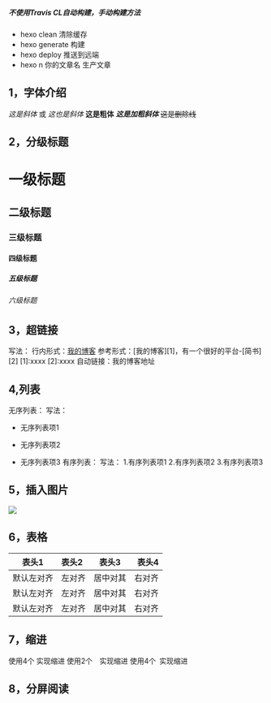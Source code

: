 ##### 不使用Travis CL自动构建，手动构建方法
- hexo clean    清除缓存
- hexo generate  构建
- hexo deploy   推送到远端
- hexo n 你的文章名  生产文章
##### 

## 1，字体介绍
*这是斜体* 或 _这也是斜体_ 
**这是粗体**
***这是加粗斜体***
~~这是删除线~~
## 2，分级标题
# 一级标题
## 二级标题
### 三级标题
#### 四级标题
##### 五级标题
###### 六级标题

## 3，超链接
写法：
行内形式：[我的博客](xxx)
参考形式：[我的博客][1]，有一个很好的平台-[简书][2]
[1]:xxxx
[2]:xxxx
自动链接：我的博客地址<xxxx>

## 4,列表
无序列表：
写法：
* 无序列表项1
+ 无序列表项2
- 无序列表项3
有序列表：
写法：
1.有序列表项1
2.有序列表项2
3.有序列表项3

## 5，插入图片
![](xxx)

## 6，表格
| 表头1|表头2|表头3|表头4
|-| :- | :-: | -: |
|默认左对齐|左对齐|居中对其|右对齐|
|默认左对齐|左对齐|居中对其|右对齐|
|默认左对齐|左对齐|居中对其|右对齐|

## 7，缩进
使用4个&#160;实现缩进
使用2个&emsp;实现缩进
使用4个&ensp;实现缩进

## 8，分屏阅读
<!-- more -->
